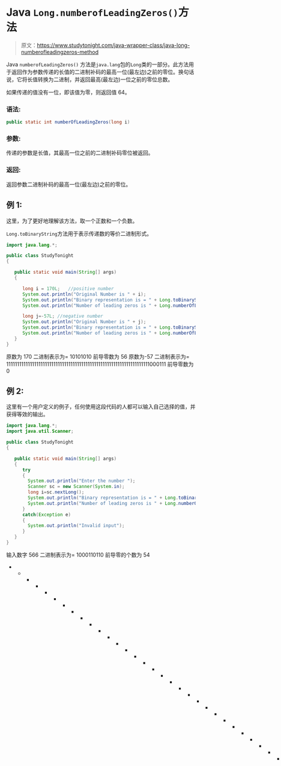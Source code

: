 # Java `Long.numberofLeadingZeros()`方法

> 原文：<https://www.studytonight.com/java-wrapper-class/java-long-numberofleadingzeros-method>

Java `numberofLeadingZeros()` 方法是`java.lang`包的`Long`类的一部分。此方法用于返回作为参数传递的长值的二进制补码的最高一位(最左边)之前的零位。换句话说，它将长值转换为二进制，并返回最高(最左边)一位之前的零位总数。

如果传递的值没有一位，即该值为零，则返回值 64。

### 语法:

```java
public static int numberOfLeadingZeros(long i)
```

### 参数:

传递的参数是长值，其最高一位之前的二进制补码零位被返回。

### 返回:

返回参数二进制补码的最高一位(最左边)之前的零位。

## 例 1:

这里，为了更好地理解该方法，取一个正数和一个负数。

`Long.toBinaryString`方法用于表示传递数的等价二进制形式。

```java
import java.lang.*;

public class StudyTonight
{

   public static void main(String[] args) 
   {

      long i = 170L;   //positive number
      System.out.println("Original Number is " + i);
      System.out.println("Binary representation is = " + Long.toBinaryString(i)); // converting into binary string of base 2 
      System.out.println("Number of leading zeros is " + Long.numberOfLeadingZeros(i)); //returns the number of zero bits preceding the highest-order one bit

      long j=-57L; //negative number
      System.out.println("Original Number is " + j);
      System.out.println("Binary representation is = " + Long.toBinaryString(j)); // converting into binary string of base 2 
      System.out.println("Number of leading zeros is " + Long.numberOfLeadingZeros(j)); //returns the number of zero bits preceding the highest-order one bit
   }
}
```

原数为 170
二进制表示为= 10101010
前导零数为 56
原数为-57
二进制表示为= 1111111111111111111111111111111111111111111111111111111111111111111000111
前导零数为 0

## 例 2:

这里有一个用户定义的例子，任何使用这段代码的人都可以输入自己选择的值，并获得等效的输出。

```java
import java.lang.*;
import java.util.Scanner;

public class StudyTonight
{

   public static void main(String[] args) 
   {
      try
      {
        System.out.println("Enter the number ");
        Scanner sc = new Scanner(System.in);
        long i=sc.nextLong();
        System.out.println("Binary representation is = " + Long.toBinaryString(i)); // converting into binary string of base 2 
        System.out.println("Number of leading zeros is " + Long.numberOfLeadingZeros(i)); //returns the number of zero bits preceding the highest-order one bit
      }
      catch(Exception e)
      {
        System.out.println("Invalid input");
      }
   }
}
```

输入数字
566
二进制表示为= 1000110110
前导零的个数为 54
* * * * * * * * * * * * * * * * * * * * * * * * * * * * * * * * * * * * * * * * * * * * T5】输入数字
-544
二进制表示为= 1111111111111111111111111111111111111111111111111111111111111111111111111111111111111111111

## 实时示例:

在这里，您可以测试实时代码示例。您可以为不同的值执行示例，甚至可以编辑和编写您的示例来测试 Java 代码。

* * *

* * *